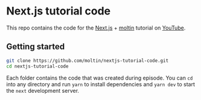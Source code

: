 # Next.js tutorial code

This repo contains the code for the [Next.js](https://github.com/zeit/next.js) + [moltin](https://moltin.com) tutorial on [YouTube](https://www.youtube.com/playlist?list=PLci1bAwknnOSbWbkIIZ5D9tbNS6Og2lug).

## Getting started

```bash
git clone https://github.com/moltin/nextjs-tutorial-code.git
cd nextjs-tutorial-code
```

Each folder contains the code that was created during episode. You can `cd` into any directory and run `yarn` to install dependencies and `yarn dev` to start the `next` development server.

